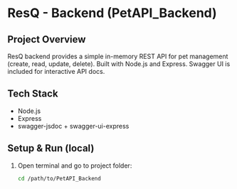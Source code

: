 # ResQ - Backend (PetAPI_Backend)

## Project Overview
ResQ backend provides a simple in-memory REST API for pet management (create, read, update, delete). Built with Node.js and Express. Swagger UI is included for interactive API docs.

## Tech Stack
- Node.js
- Express
- swagger-jsdoc + swagger-ui-express

## Setup & Run (local)
1. Open terminal and go to project folder:
   ```bash
   cd /path/to/PetAPI_Backend